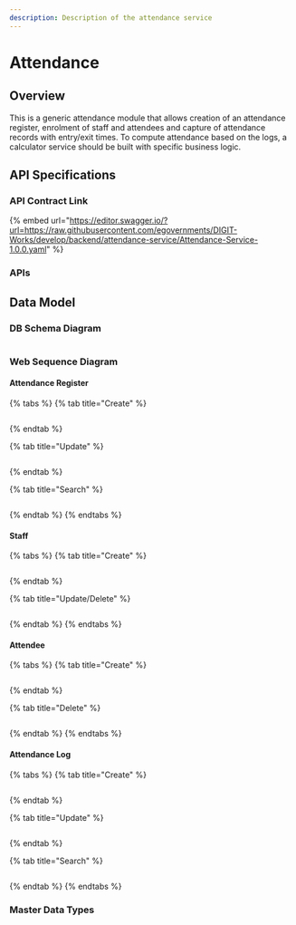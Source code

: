 ```yaml
---
description: Description of the attendance service
---
```


# Attendance

## Overview

This is a generic attendance module that allows creation of an attendance register, enrolment of staff and attendees and capture of attendance records with entry/exit times. To compute attendance based on the logs, a calculator service should be built with specific business logic.&#x20;

## API Specifications

### API Contract Link

{% embed url="https://editor.swagger.io/?url=https://raw.githubusercontent.com/egovernments/DIGIT-Works/develop/backend/attendance-service/Attendance-Service-1.0.0.yaml" %}

### APIs



## Data Model

### DB Schema Diagram

<figure><img src="../../../../.gitbook/assets/image (26) (1).png" alt=""><figcaption></figcaption></figure>

### Web Sequence Diagram

#### Attendance Register

{% tabs %}
{% tab title="Create" %}
<figure><img src="../../../../.gitbook/assets/Attendance-Register Create (1).png" alt=""><figcaption></figcaption></figure>


{% endtab %}

{% tab title="Update" %}
<figure><img src="../../../../.gitbook/assets/Attendance-Register Update (1).png" alt=""><figcaption></figcaption></figure>


{% endtab %}

{% tab title="Search" %}
<figure><img src="../../../../.gitbook/assets/Attendance-Register Search (1).png" alt=""><figcaption></figcaption></figure>


{% endtab %}
{% endtabs %}

#### Staff

{% tabs %}
{% tab title="Create" %}
<figure><img src="../../../../.gitbook/assets/Staff Create.png" alt=""><figcaption></figcaption></figure>


{% endtab %}

{% tab title="Update/Delete" %}
<figure><img src="../../../../.gitbook/assets/Staff Delete.png" alt=""><figcaption></figcaption></figure>


{% endtab %}
{% endtabs %}

#### Attendee

{% tabs %}
{% tab title="Create" %}
<figure><img src="../../../../.gitbook/assets/Attendee Create.png" alt=""><figcaption></figcaption></figure>


{% endtab %}

{% tab title="Delete" %}
<figure><img src="../../../../.gitbook/assets/Attendee Delete.png" alt=""><figcaption></figcaption></figure>


{% endtab %}
{% endtabs %}

#### Attendance Log

{% tabs %}
{% tab title="Create" %}
<figure><img src="../../../../.gitbook/assets/Attendance Log Create.png" alt=""><figcaption></figcaption></figure>


{% endtab %}

{% tab title="Update" %}
<figure><img src="../../../../.gitbook/assets/Attendance Log Update.png" alt=""><figcaption></figcaption></figure>


{% endtab %}

{% tab title="Search" %}
<figure><img src="../../../../.gitbook/assets/Attendance Log Search.png" alt=""><figcaption></figcaption></figure>


{% endtab %}
{% endtabs %}



### Master Data Types



